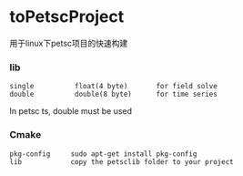 # toPetscProject
用于linux下petsc项目的快速构建

### lib
    single          float(4 byte)       for field solve
    double          double(8 byte)      for time series

In petsc ts, double must be used

### Cmake
    pkg-config     sudo apt-get install pkg-config
    lib            copy the petsclib folder to your project